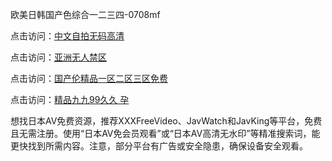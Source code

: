 欧美日韩国产色综合一二三四-0708mf
					
点击访问：<a href="https://heiliaoxwd5i8.pages.dev">中文自拍无码高清</a>

点击访问：<a href="https://heiliaowzu4ur.pages.dev">亚洲无人禁区</a>

点击访问：<a href="https://heiliaozj3tjd.pages.dev">国产伦精品一区二区三区免费</a>

点击访问：<a href="https://heiliaoe8ajia.pages.dev">精品九九99久久 孕</a>

想找日本AV免费资源，推荐XXXFreeVideo、JavWatch和JavKing等平台，免费且无需注册。使用“日本AV免会员观看”或“日本AV高清无水印”等精准搜索词，能更快找到所需内容。注意，部分平台有广告或安全隐患，确保设备安全观看。

<span style="display:none;">[Canonical link](https://github.com/ty20250708/ty20250708 ）</span>


